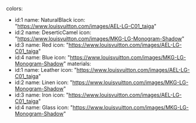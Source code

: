 colors:
  - id:1
    name: NaturalBlack
    icon: "https://www.louisvuitton.com/images/AEL-LG-C01_taiga"
  - id:2
    name: DeserticCamel
    icon: "https://www.louisvuitton.com/images/MKG-LG-Monogram-Shadow"
  - id:3
    name: Red
    icon: "https://www.louisvuitton.com/images/AEL-LG-C01_taiga"
  - id:4
    name: Blue
    icon: "https://www.louisvuitton.com/images/MKG-LG-Monogram-Shadow"
materials:
  - id:1
    name: Leather
    icon: "https://www.louisvuitton.com/images/AEL-LG-C01_taiga"
  - id:2
    name: Linen
    icon: "https://www.louisvuitton.com/images/MKG-LG-Monogram-Shadow"
  - id:3
    name: Iron
    icon: "https://www.louisvuitton.com/images/AEL-LG-C01_taiga"
  - id:4
    name: Glass
    icon: "https://www.louisvuitton.com/images/MKG-LG-Monogram-Shadow"

